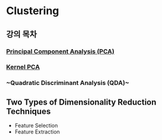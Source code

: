 # Clustering

## 강의 목차
### [Principal Component Analysis (PCA)](https://github.com/hchoi256/ai-boot-camp/blob/main/ai/machine-learning/unsupervised-learning/pca/pca.md)
### [Kernel PCA](https://github.com/hchoi256/ai-boot-camp/blob/main/ai/machine-learning/unsupervised-learning/pca/kpca.md)
### ~Quadratic Discriminant Analysis (QDA)~

## Two Types of Dimensionality Reduction Techniques
- Feature Selection
- Feature Extraction
